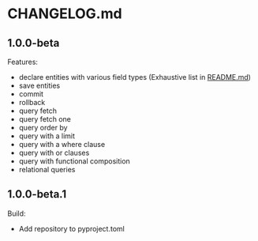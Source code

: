 # CHANGELOG.md

## 1.0.0-beta

Features:

- declare entities with various field types (Exhaustive list in [README.md](README.md#fields-support))
- save entities
- commit
- rollback
- query fetch
- query fetch one
- query order by
- query with a limit
- query with a where clause
- query with or clauses
- query with functional composition
- relational queries

## 1.0.0-beta.1

Build:

- Add repository to pyproject.toml

